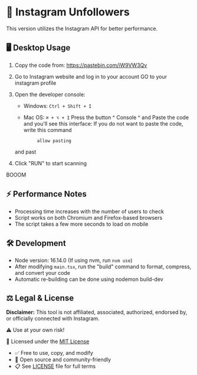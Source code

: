 # 📱 Instagram Unfollowers

This version utilizes the Instagram API for better performance.  

## 🖥️ Desktop Usage

1. Copy the code from: https://pastebin.com/iW9VW3Qv

3. Go to Instagram website and log in to your account GO to your instagram profile

5. Open the developer console:
   - Windows: `Ctrl + Shift + I`
   - Mac OS: `⌘ + ⌥ + I`
   Press the button  ^ Console ^ 
   and Paste the code and you'll see this interface:
If you do not want to paste the code, write this command

              allow pasting
   and past 
7. Click "RUN" to start scanning

BOOOM 

## ⚡ Performance Notes

- Processing time increases with the number of users to check
- Script works on both Chromium and Firefox-based browsers
- The script takes a few more seconds to load on mobile

## 🛠️ Development

- Node version: 16.14.0 (If using nvm, run `nvm use`)
- After modifying `main.tsx`, run the "build" command to format, compress, and convert your code
- Automatic re-building can be done using nodemon build-dev

## ⚖️ Legal & License

**Disclaimer:** This tool is not affiliated, associated, authorized, endorsed by, or officially connected with Instagram.

⚠️ Use at your own risk!

📜 Licensed under the [MIT License](LICENSE)
- ✅ Free to use, copy, and modify
- 🤝 Open source and community-friendly
- 📋 See [LICENSE](LICENSE) file for full terms
